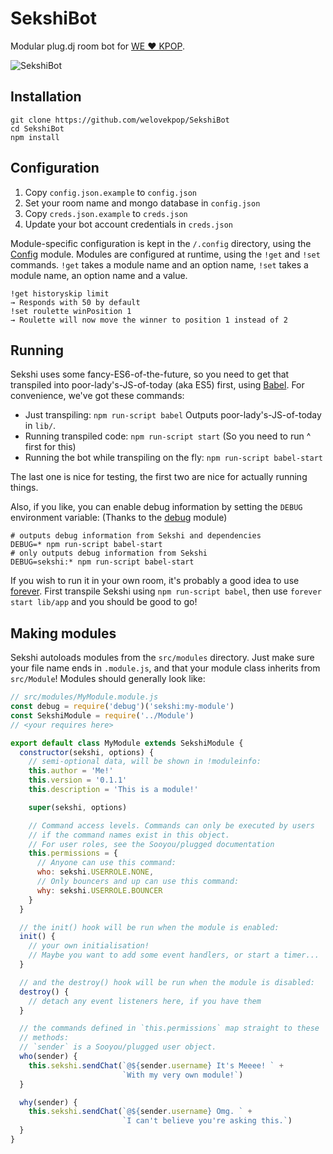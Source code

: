 # SekshiBot
Modular plug.dj room bot for [WE ♥ KPOP](https://plug.dj/loves-kpop).

![SekshiBot](https://i.imgur.com/NzTEsiU.png)

## Installation

```
git clone https://github.com/welovekpop/SekshiBot
cd SekshiBot
npm install
```

## Configuration

1. Copy `config.json.example` to `config.json`
1. Set your room name and mongo database in `config.json`
1. Copy `creds.json.example` to `creds.json`
1. Update your bot account credentials in `creds.json`

Module-specific configuration is kept in the `/.config` directory, using
the [Config](./src/modules/Config.module.js) module. Modules are
configured at runtime, using the `!get` and `!set` commands. `!get`
takes a module name and an option name, `!set` takes a module name, an
option name and a value.

```
!get historyskip limit
→ Responds with 50 by default
!set roulette winPosition 1
→ Roulette will now move the winner to position 1 instead of 2
```

## Running

Sekshi uses some fancy-ES6-of-the-future, so you need to get that
transpiled into poor-lady's-JS-of-today (aka ES5) first, using
[Babel](https://babeljs.io). For convenience, we've got these commands:

* Just transpiling: `npm run-script babel` Outputs
  poor-lady's-JS-of-today in `lib/`.
* Running transpiled code: `npm run-script start` (So you need to run
  ^ first for this)
* Running the bot while transpiling on the fly:
  `npm run-script babel-start`

The last one is nice for testing, the first two are nice for actually
running things.

Also, if you like, you can enable debug information by setting the
`DEBUG` environment variable:
(Thanks to the [debug](https://npmjs.com/package/debug) module)
```
# outputs debug information from Sekshi and dependencies
DEBUG=* npm run-script babel-start
# only outputs debug information from Sekshi
DEBUG=sekshi:* npm run-script babel-start
```

If you wish to run it in your own room, it's probably a good idea to
use [forever](https://npmjs.com/package/forever). First transpile
Sekshi using `npm run-script babel`, then use `forever start lib/app`
and you should be good to go!

## Making modules

Sekshi autoloads modules from the `src/modules` directory. Just make
sure your file name ends in `.module.js`, and that your module class
inherits from `src/Module`! Modules should generally look like:

```javascript
// src/modules/MyModule.module.js
const debug = require('debug')('sekshi:my-module')
const SekshiModule = require('../Module')
// <your requires here>

export default class MyModule extends SekshiModule {
  constructor(sekshi, options) {
    // semi-optional data, will be shown in !moduleinfo:
    this.author = 'Me!'
    this.version = '0.1.1'
    this.description = 'This is a module!'

    super(sekshi, options)

    // Command access levels. Commands can only be executed by users
    // if the command names exist in this object.
    // For user roles, see the Sooyou/plugged documentation
    this.permissions = {
      // Anyone can use this command:
      who: sekshi.USERROLE.NONE,
      // Only bouncers and up can use this command:
      why: sekshi.USERROLE.BOUNCER
    }
  }

  // the init() hook will be run when the module is enabled:
  init() {
    // your own initialisation!
    // Maybe you want to add some event handlers, or start a timer...
  }

  // and the destroy() hook will be run when the module is disabled:
  destroy() {
    // detach any event listeners here, if you have them
  }

  // the commands defined in `this.permissions` map straight to these
  // methods:
  // `sender` is a Sooyou/plugged user object.
  who(sender) {
    this.sekshi.sendChat(`@${sender.username} It's Meeee! ` +
                         `With my very own module!`)
  }

  why(sender) {
    this.sekshi.sendChat(`@${sender.username} Omg. ` +
                         `I can't believe you're asking this.`)
  }
}
```
